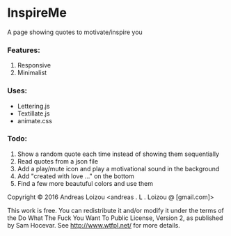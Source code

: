 # InspireMe
A page showing quotes to motivate/inspire you

### Features:

1. Responsive
2. Minimalist

### Uses:

* Lettering.js
* Textillate.js
* animate.css

### Todo:
1. Show a random quote each time instead of showing them sequentially
2. Read quotes from a json file
3. Add a play/mute icon and play a motivational sound in the background
4. Add "created with love ..." on the bottom
5. Find a few more beautuful colors and use them

Copyright © 2016 Andreas Loizou <andreas . L . Loizou @ [gmail.com]> 

This work is free. You can redistribute it and/or modify it under the terms of the Do What The Fuck You Want To Public License, Version 2, as published by Sam Hocevar. See http://www.wtfpl.net/ for more details.
